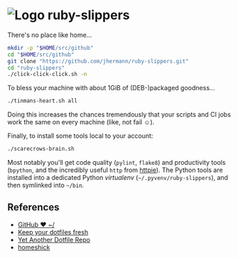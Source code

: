 # ![Logo](https://raw.github.com/jhermann/ruby-slippers/master/doc/_static/ruby-slippers-logo.png) ruby-slippers

There's no place like home…

```sh
mkdir -p "$HOME/src/github"
cd "$HOME/src/github"
git clone "https://github.com/jhermann/ruby-slippers.git"
cd "ruby-slippers"
./click-click-click.sh -n
```

To bless your machine with about 1GiB of (DEB-)packaged goodness…

```sh
./tinmans-heart.sh all
```

Doing this increases the chances tremendously that your scripts
and CI jobs work the same on every machine (like, not fail ☺).

Finally, to install some tools local to your account:

```sh
./scarecrows-brain.sh
```

Most notably you'll get code quality (`pylint`, `flake8`) and productivity tools
(`bpython`, and the incredibly useful `http` from [httpie](http://httpie.org/)).
The Python tools are installed into a dedicated Python *virtualenv* (`~/.pyvenv/ruby-slippers`),
and then symlinked into `~/bin`.


## References

* [GitHub ❤ ~/](http://dotfiles.github.io/)
* [Keep your dotfiles fresh](https://github.com/freshshell/fresh)
* [Yet Another Dotfile Repo](https://github.com/skwp/dotfiles)
* [homeshick](https://github.com/andsens/homeshick)

